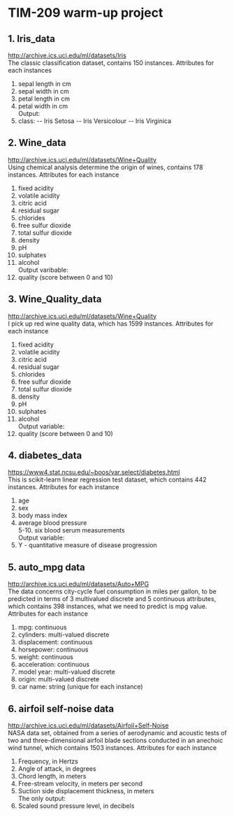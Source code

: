 # TIM-209 warm-up project

## 1. Iris_data
http://archive.ics.uci.edu/ml/datasets/Iris  
The classic classification dataset, contains 150 instances. Attributes for each instances  
1. sepal length in cm 
2. sepal width in cm 
3. petal length in cm 
4. petal width in cm  
Output:
5. class:  -- Iris Setosa  -- Iris Versicolour  -- Iris Virginica

## 2. Wine_data
http://archive.ics.uci.edu/ml/datasets/Wine+Quality  
Using chemical analysis determine the origin of wines, contains 178 instances. Attributes for each instance  
1. fixed acidity   
2. volatile acidity   
3. citric acid  
4. residual sugar   
5. chlorides   
6. free sulfur dioxide   
7. total sulfur dioxide   
8. density   
9. pH   
10. sulphates   
11. alcohol   
Output varibable:
12. quality (score between 0 and 10)  

## 3. Wine_Quality_data
http://archive.ics.uci.edu/ml/datasets/Wine+Quality  
I pick up red wine quality data, which has 1599 instances. Attributes for each instance  
1. fixed acidity
2. volatile acidity
3. citric acid
4. residual sugar
5. chlorides
6. free sulfur dioxide
7. total sulfur dioxide
8. density
9. pH
10. sulphates
11. alcohol  
Output variable: 
12. quality (score between 0 and 10)

## 4. diabetes_data
https://www4.stat.ncsu.edu/~boos/var.select/diabetes.html  
This is scikit-learn linear regression test dataset, which contains 442 instances. Attributes for each instance  
1. age 
2. sex 
3. body mass index
4. average blood pressure  
5-10. six blood serum measurements  
Output variable:  
11. Y - quantitative measure of disease progression  

## 5. auto_mpg data
http://archive.ics.uci.edu/ml/datasets/Auto+MPG  
The data concerns city-cycle fuel consumption in miles per gallon, to be predicted in terms of 3 multivalued discrete and 5 continuous attributes, which contains 398 instances, what we need to predict is mpg value. Attributes for each instance  
1. mpg: continuous 
2. cylinders: multi-valued discrete 
3. displacement: continuous 
4. horsepower: continuous 
5. weight: continuous 
6. acceleration: continuous 
7. model year: multi-valued discrete 
8. origin: multi-valued discrete 
9. car name: string (unique for each instance)

## 6. airfoil self-noise data
http://archive.ics.uci.edu/ml/datasets/Airfoil+Self-Noise  
NASA data set, obtained from a series of aerodynamic and acoustic tests of two and three-dimensional airfoil blade sections conducted in an anechoic wind tunnel, which contains 1503 instances. Attributes for each instance
1. Frequency, in Hertzs  
2. Angle of attack, in degrees   
3. Chord length, in meters  
4. Free-stream velocity, in meters per second   
5. Suction side displacement thickness, in meters   
The only output:   
6. Scaled sound pressure level, in decibels 



